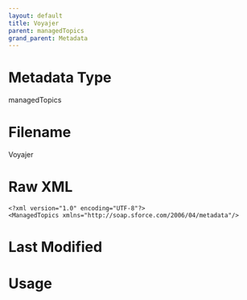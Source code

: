 ```yaml
---
layout: default
title: Voyajer
parent: managedTopics
grand_parent: Metadata
---
```

# Metadata Type
managedTopics


# Filename 
Voyajer


# Raw XML
```
<?xml version="1.0" encoding="UTF-8"?>
<ManagedTopics xmlns="http://soap.sforce.com/2006/04/metadata"/>
```


# Last Modified


# Usage
